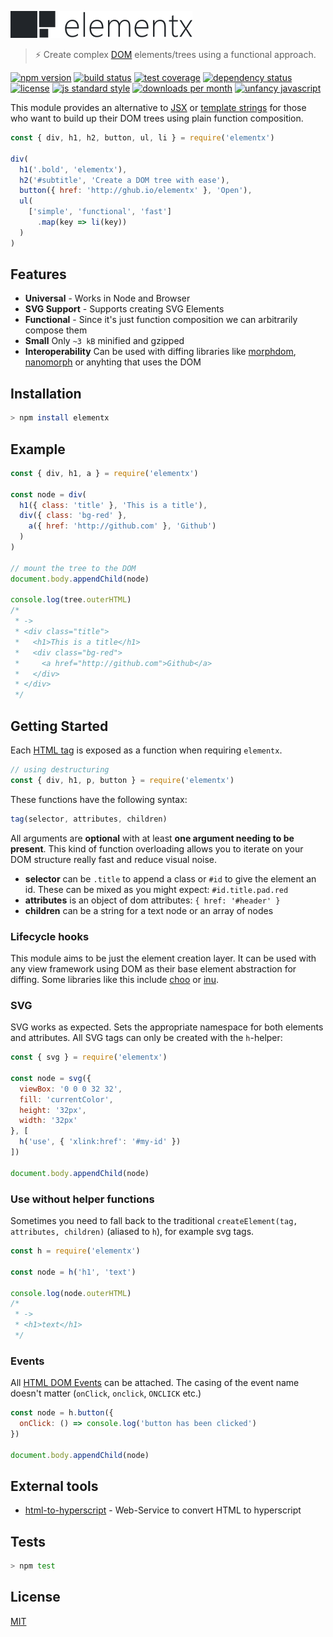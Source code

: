 
![logo](./logo.png)

> ​:zap:​ Create complex [DOM](https://de.wikipedia.org/wiki/Document_Object_Model) elements/trees using a functional approach.

[![npm version][version-image]][version-url]
[![build status][travis-image]][travis-url]
[![test coverage][codecov-image]][codecov-url]
[![dependency status][david-image]][david-url]
[![license][license-image]][license-url]
[![js standard style][standard-image]][standard-url]
[![downloads per month][downloads-image]][downloads-url]
[![unfancy javascript][unfancy-js-image]][unfancy-js-url]

This module provides an alternative to [JSX](https://facebook.github.io/jsx/) or [template strings](https://github.com/shama/bel) for those who want to build up their DOM trees using plain function composition.

```js
const { div, h1, h2, button, ul, li } = require('elementx')

div(
  h1('.bold', 'elementx'),
  h2('#subtitle', 'Create a DOM tree with ease'),
  button({ href: 'http://ghub.io/elementx' }, 'Open'),
  ul(
    ['simple', 'functional', 'fast']
      .map(key => li(key))
  )
)
```

## Features

* **Universal** - Works in Node and Browser
* **SVG Support** - Supports creating SVG Elements
* **Functional** - Since it's just function composition we can arbitrarily compose them
* **Small** Only `~3 kB` minified and gzipped
* **Interoperability** Can be used with diffing libraries like [morphdom](https://github.com/patrick-steele-idem/morphdom), [nanomorph](https://github.com/yoshuawuyts/nanomorph) or anyhting that uses the DOM

## Installation

```bash
> npm install elementx
```

## Example

```js
const { div, h1, a } = require('elementx')

const node = div(
  h1({ class: 'title' }, 'This is a title'),
  div({ class: 'bg-red' },
    a({ href: 'http://github.com' }, 'Github')
  )
)

// mount the tree to the DOM
document.body.appendChild(node)

console.log(tree.outerHTML)
/*
 * ->
 * <div class="title">
 *   <h1>This is a title</h1>
 *   <div class="bg-red">
 *     <a href="http://github.com">Github</a>
 *   </div>
 * </div>
 */
```

## Getting Started

Each [HTML tag](http://ghub.io/html-tag-names) is exposed as a function when requiring `elementx`.

```js
// using destructuring
const { div, h1, p, button } = require('elementx')
```

These functions have the following syntax:

```js
tag(selector, attributes, children)
```

All arguments are **optional** with at least **one argument needing to be present**. This kind of function overloading allows you to iterate on your DOM structure really fast and reduce visual noise.

* **selector** can be `.title` to append a class or `#id` to give the element an id. These can be mixed as you might expect: `#id.title.pad.red`
* **attributes** is an object of dom attributes: `{ href: '#header' }`
* **children** can be a string for a text node or an array of nodes

### Lifecycle hooks

This module aims to be just the element creation layer. It can be used with any view framework using DOM as their base element abstraction for diffing. Some libraries like this include [choo](https://github.com/yoshuawuyts/choo) or [inu](https://github.com/ahdinosaur/inu).

### SVG

SVG works as expected. Sets the appropriate namespace for both elements and attributes. All SVG tags can only be created with the `h`-helper:

```js
const { svg } = require('elementx')

const node = svg({
  viewBox: '0 0 0 32 32',
  fill: 'currentColor',
  height: '32px',
  width: '32px'
}, [
  h('use', { 'xlink:href': '#my-id' })
])

document.body.appendChild(node)
```

### Use without helper functions

Sometimes you need to fall back to the traditional `createElement(tag, attributes, children)` (aliased to `h`), for example svg tags.

```js
const h = require('elementx')

const node = h('h1', 'text')

console.log(node.outerHTML)
/*
 * ->
 * <h1>text</h1>
 */
```

### Events

All [HTML DOM Events](https://developer.mozilla.org/en-US/docs/Web/Events) can be attached. The casing of the event name doesn't matter (`onClick`, `onclick`, `ONCLICK` etc.)

```js
const node = h.button({
  onClick: () => console.log('button has been clicked')
})

document.body.appendChild(node)
```

## External tools

* [html-to-hyperscript](html-to-hyperscript.paqmind.com) - Web-Service to convert HTML to hyperscript

## Tests

```bash
> npm test
```

## License

[MIT][license-url]

[travis-image]: https://img.shields.io/travis/queckezz/elementx.svg?style=flat-square
[travis-url]: https://travis-ci.org/queckezz/elementx

[version-image]: https://img.shields.io/npm/v/elementx.svg?style=flat-square
[version-url]: https://npmjs.org/package/elementx

[codecov-image]: https://img.shields.io/codecov/c/github/queckezz/elementx/master.svg?style=flat-square
[codecov-url]: https://codecov.io/github/queckezz/elementx

[downloads-image]: https://img.shields.io/npm/dm/elementx.svg?style=flat-square
[downloads-url]: https://npmjs.org/package/elementx

[david-image]: http://img.shields.io/david/queckezz/elementx.svg?style=flat-square
[david-url]: https://david-dm.org/queckezz/elementx

[standard-image]: https://img.shields.io/badge/code-standard-brightgreen.svg?style=flat-square
[standard-url]: https://github.com/feross/standard

[unfancy-js-image]: https://img.shields.io/badge/javascript-unfancy-ff69b4.svg?style=flat-square
[unfancy-js-url]: https://github.com/yoshuawuyts/tiny-guide-to-non-fancy-node

[license-image]: http://img.shields.io/npm/l/elementx.svg?style=flat-square
[license-url]: ./license